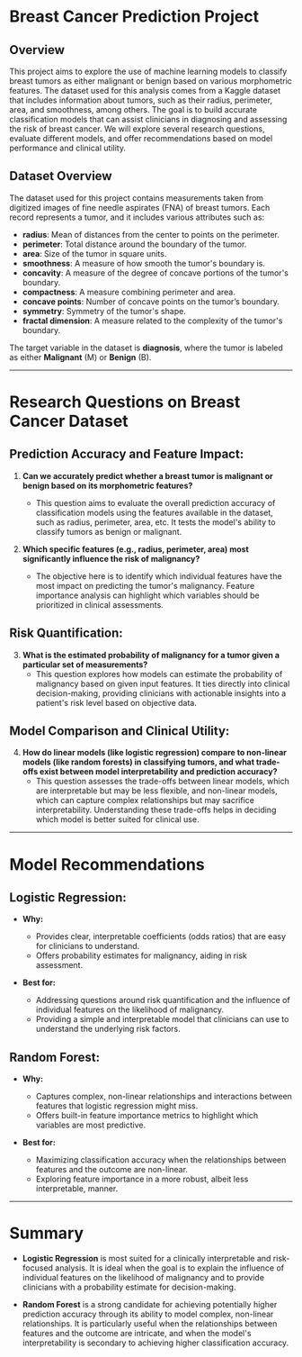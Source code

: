 # Breast Cancer Prediction Project

## Overview

This project aims to explore the use of machine learning models to classify breast tumors as either malignant or benign based on various morphometric features. The dataset used for this analysis comes from a Kaggle dataset that includes information about tumors, such as their radius, perimeter, area, and smoothness, among others. The goal is to build accurate classification models that can assist clinicians in diagnosing and assessing the risk of breast cancer. We will explore several research questions, evaluate different models, and offer recommendations based on model performance and clinical utility.

## Dataset Overview

The dataset used for this project contains measurements taken from digitized images of fine needle aspirates (FNA) of breast tumors. Each record represents a tumor, and it includes various attributes such as:

- **radius**: Mean of distances from the center to points on the perimeter.
- **perimeter**: Total distance around the boundary of the tumor.
- **area**: Size of the tumor in square units.
- **smoothness**: A measure of how smooth the tumor's boundary is.
- **concavity**: A measure of the degree of concave portions of the tumor's boundary.
- **compactness**: A measure combining perimeter and area.
- **concave points**: Number of concave points on the tumor’s boundary.
- **symmetry**: Symmetry of the tumor's shape.
- **fractal dimension**: A measure related to the complexity of the tumor's boundary.

The target variable in the dataset is **diagnosis**, where the tumor is labeled as either **Malignant** (M) or **Benign** (B).

---

# Research Questions on Breast Cancer Dataset

## Prediction Accuracy and Feature Impact:

1. **Can we accurately predict whether a breast tumor is malignant or benign based on its morphometric features?**
   - This question aims to evaluate the overall prediction accuracy of classification models using the features available in the dataset, such as radius, perimeter, area, etc. It tests the model's ability to classify tumors as benign or malignant.

2. **Which specific features (e.g., radius, perimeter, area) most significantly influence the risk of malignancy?**
   - The objective here is to identify which individual features have the most impact on predicting the tumor's malignancy. Feature importance analysis can highlight which variables should be prioritized in clinical assessments.

## Risk Quantification:

3. **What is the estimated probability of malignancy for a tumor given a particular set of measurements?**
   - This question explores how models can estimate the probability of malignancy based on given input features. It ties directly into clinical decision-making, providing clinicians with actionable insights into a patient's risk level based on objective data.

## Model Comparison and Clinical Utility:

4. **How do linear models (like logistic regression) compare to non-linear models (like random forests) in classifying tumors, and what trade-offs exist between model interpretability and prediction accuracy?**
   - This question assesses the trade-offs between linear models, which are interpretable but may be less flexible, and non-linear models, which can capture complex relationships but may sacrifice interpretability. Understanding these trade-offs helps in deciding which model is better suited for clinical use.

---

# Model Recommendations

## Logistic Regression:

- **Why:**
  - Provides clear, interpretable coefficients (odds ratios) that are easy for clinicians to understand.
  - Offers probability estimates for malignancy, aiding in risk assessment.

- **Best for:**
  - Addressing questions around risk quantification and the influence of individual features on the likelihood of malignancy.
  - Providing a simple and interpretable model that clinicians can use to understand the underlying risk factors.

## Random Forest:

- **Why:**
  - Captures complex, non-linear relationships and interactions between features that logistic regression might miss.
  - Offers built-in feature importance metrics to highlight which variables are most predictive.

- **Best for:**
  - Maximizing classification accuracy when the relationships between features and the outcome are non-linear.
  - Exploring feature importance in a more robust, albeit less interpretable, manner.

---

# Summary

- **Logistic Regression** is most suited for a clinically interpretable and risk-focused analysis. It is ideal when the goal is to explain the influence of individual features on the likelihood of malignancy and to provide clinicians with a probability estimate for decision-making.
  
- **Random Forest** is a strong candidate for achieving potentially higher prediction accuracy through its ability to model complex, non-linear relationships. It is particularly useful when the relationships between features and the outcome are intricate, and when the model's interpretability is secondary to achieving higher classification accuracy.
